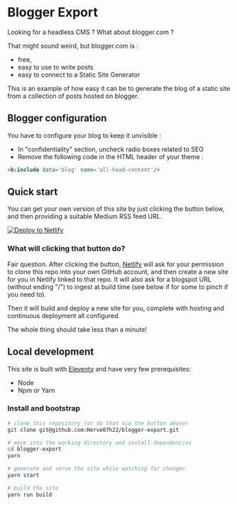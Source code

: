 # Blogger Export

Looking for a headless CMS ? What about blogger.com ?

That might sound weird, but blogger.com is :
- free, 
- easy to use to write posts
- easy to connect to a Static Site Generator

This is an example of how easy it can be to generate the blog of a static site from a collection of posts hosted on blogger.

## Blogger configuration

You have to configure your blog to keep it unvisible :
- In "confidentiality" section, uncheck radio boxes related to SEO 
- Remove the following code in the HTML header of your theme : 

```html
<b:include data='blog' name='all-head-content'/>
```

## Quick start

You can get your own version of this site by just clicking the button below, and then providing a suitable Medium RSS feed URL.

[![Deploy to Netlify](https://www.netlify.com/img/deploy/button.svg)](https://app.netlify.com/start/deploy?repository=https://github.com/Herve07h22/blogger-export)


### What will clicking that button do?

Fair question. After clicking the button, [Netlify](https://www.netlify.com) will ask for your permission to clone this repo into your own GitHub account, and then create a new site for you in Netlify linked to that repo. 
It will also ask for a blogspot URL (without ending "/") to ingest at build time (see below if for some to pinch if you need to).

Then it will build and deploy a new site for you, complete with hosting and continuous deployment all configured.

The whole thing should take less than a minute!

## Local development

This site is built with [Eleventy](https://11ty.io) and have very few prerequisites:

- Node
- Npm or Yarn

### Install and bootstrap

```bash
# clone this repository (or do that via the button above)
git clone git@github.com:Herve07h22/blogger-export.git

# move into the working directory and install dependencies
cd blogger-export
yarn

# generate and serve the site while watching for changes
yarn start

# build the site
yarn run build

```
